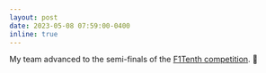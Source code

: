 ```yaml
---
layout: post
date: 2023-05-08 07:59:00-0400
inline: true
---
```


My team advanced to the semi-finals of the [F1Tenth competition](./projects/misc_f110). 🏁
